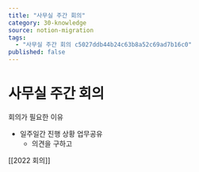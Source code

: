 ```yaml
---
title: "사무실 주간 회의"
category: 30-knowledge
source: notion-migration
tags:
  - "사무실 주간 회의 c5027ddb44b24c63b8a52c69ad7b16c0"
published: false
---
```


# 사무실 주간 회의

회의가 필요한 이유

* 일주일간 진행 상황 업무공유
  * 의견을 구하고

[[2022 회의]]
